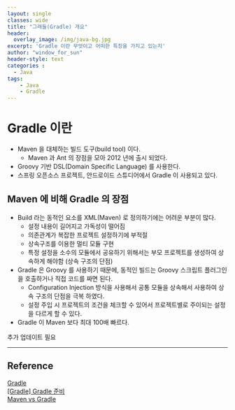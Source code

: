 ```yaml
--- 
layout: single
classes: wide
title: "그래들(Gradle) 개요"
header:
  overlay_image: /img/java-bg.jpg
excerpt: 'Gradle 이란 무엇이고 어떠한 특징을 가지고 있는지'
author: "window_for_sun"
header-style: text
categories :
  - Java
tags:
    - Java
    - Gradle
---  
```


# Gradle 이란
- Maven 을 대체하는 빌드 도구(build tool) 이다.
	- Maven 과 Ant 의 장점을 모아 2012 년에 출시 되었다.
- Groovy 기반 DSL(Domain Specific Language) 를 사용한다.
- 스프링 오픈소스 프로젝트, 안드로이드 스튜디어에서 Gradle 이 사용되고 있다.

## Maven 에 비해 Gradle 의 장점
- Build 라는 동적인 요소를 XML(Maven) 로 정의하기에는 어려운 부분이 많다.
	- 설정 내용이 길어지고 가독성이 떨어짐
	- 의존관계가 복잡한 프로젝트 설정하기에 부적절
	- 상속구조를 이용한 멀티 모듈 구현
	- 특정 설정을 소수의 모듈에서 공유하기 위해서는 부모 프로젝트를 생성하여 상속하게 해야함 (상속 구조의 단점)
- Gradle 은 Groovy 를 사용하기 때문에, 동적인 빌드는 Groovy 스크립트 플러그인을 호출하거나 직접 코드를 짜면 된다.
	- Configuration Injection 방식을 사용해서 공통 모듈을 상속해서 사용하여 상속 구조의 단점을 극복 하였다.
	- 설정 주입 시 프로젝트의 조건을 체크할 수 있어서 프로젝트별로 주이되는 설정을 다르게 할 수 있다.
- Gradle 이 Maven 보다 최대 100배 빠르다.

추가 업데이트 필요

---
## Reference
[Gradle](http://www.gradle.org/)  
[[Gradle] Gradle 준비](https://araikuma.tistory.com/460)  
[Maven vs Gradle](https://bkim.tistory.com/13)  

